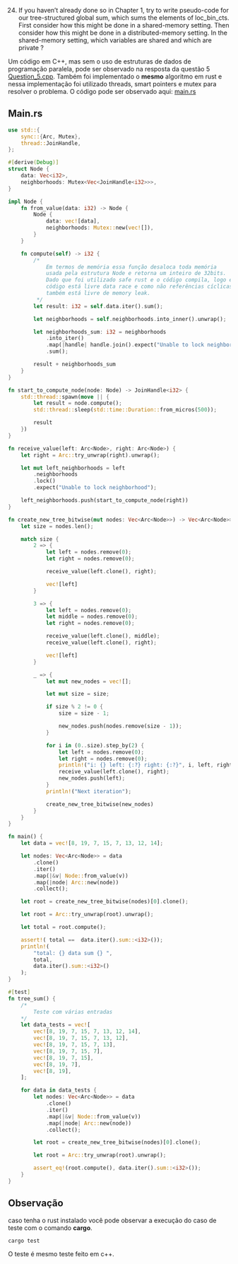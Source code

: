 24. If you haven’t already done so in Chapter 1, try to write pseudo-code for our tree-structured global sum, which sums the elements of loc_bin_cts. First consider how this might be done in a shared-memory setting. Then consider how this might be done in a distributed-memory setting. In the shared-memory setting, which variables are shared and which are private ?

Um código em C++, mas sem o uso de estruturas de dados de programação paralela, pode ser observado na resposta da questão 5 [Question_5.cpp](../../chapter_1/question_5/question_5.cpp). Também foi implementado o **mesmo** algoritmo em rust e nessa implementação foi utilizado threads, smart pointers e mutex para
resolver o problema. O código pode ser observado aqui: [main.rs](src/main.rs)

## Main.rs

```rs
use std::{
    sync::{Arc, Mutex},
    thread::JoinHandle,
};

#[derive(Debug)]
struct Node {
    data: Vec<i32>,
    neighborhoods: Mutex<Vec<JoinHandle<i32>>>,
}

impl Node {
    fn from_value(data: i32) -> Node {
        Node {
            data: vec![data],
            neighborhoods: Mutex::new(vec![]),
        }
    }

    fn compute(self) -> i32 {
        /*
            Em termos de memória essa função desaloca toda memória
            usada pela estrutura Node e retorna um inteiro de 32bits.
            Dado que foi utilizado safe rust e o código compila, logo esse
            código está livre data race e como não referências cíclicas
            também está livre de memory leak.
         */
        let result: i32 = self.data.iter().sum();

        let neighborhoods = self.neighborhoods.into_inner().unwrap();

        let neighborhoods_sum: i32 = neighborhoods
            .into_iter()
            .map(|handle| handle.join().expect("Unable to lock neighborhood"))
            .sum();

        result + neighborhoods_sum
    }
}

fn start_to_compute_node(node: Node) -> JoinHandle<i32> {
    std::thread::spawn(move || {
        let result = node.compute();
        std::thread::sleep(std::time::Duration::from_micros(500));

        result
    })
}

fn receive_value(left: Arc<Node>, right: Arc<Node>) {
    let right = Arc::try_unwrap(right).unwrap();

    let mut left_neighborhoods = left
        .neighborhoods
        .lock()
        .expect("Unable to lock neighborhood");

    left_neighborhoods.push(start_to_compute_node(right))
}

fn create_new_tree_bitwise(mut nodes: Vec<Arc<Node>>) -> Vec<Arc<Node>> {
    let size = nodes.len();

    match size {
        2 => {
            let left = nodes.remove(0);
            let right = nodes.remove(0);

            receive_value(left.clone(), right);

            vec![left]
        }

        3 => {
            let left = nodes.remove(0);
            let middle = nodes.remove(0);
            let right = nodes.remove(0);

            receive_value(left.clone(), middle);
            receive_value(left.clone(), right);

            vec![left]
        }

        _ => {
            let mut new_nodes = vec![];

            let mut size = size;

            if size % 2 != 0 {
                size = size - 1;

                new_nodes.push(nodes.remove(size - 1));
            }

            for i in (0..size).step_by(2) {
                let left = nodes.remove(0);
                let right = nodes.remove(0);
                println!("i: {} left: {:?} right: {:?}", i, left, right);
                receive_value(left.clone(), right);
                new_nodes.push(left);
            }
            println!("Next iteration");

            create_new_tree_bitwise(new_nodes)
        }
    }
}

fn main() {
    let data = vec![8, 19, 7, 15, 7, 13, 12, 14];

    let nodes: Vec<Arc<Node>> = data
        .clone()
        .iter()
        .map(|&v| Node::from_value(v))
        .map(|node| Arc::new(node))
        .collect();

    let root = create_new_tree_bitwise(nodes)[0].clone();

    let root = Arc::try_unwrap(root).unwrap();

    let total = root.compute();

    assert!( total ==  data.iter().sum::<i32>());
    println!(
        "total: {} data sum {} ",
        total,
        data.iter().sum::<i32>()
    );
}

#[test]
fn tree_sum() {
    /*
        Teste com várias entradas
    */
    let data_tests = vec![
        vec![8, 19, 7, 15, 7, 13, 12, 14],
        vec![8, 19, 7, 15, 7, 13, 12],
        vec![8, 19, 7, 15, 7, 13],
        vec![8, 19, 7, 15, 7],
        vec![8, 19, 7, 15],
        vec![8, 19, 7],
        vec![8, 19],
    ];

    for data in data_tests {
        let nodes: Vec<Arc<Node>> = data
            .clone()
            .iter()
            .map(|&v| Node::from_value(v))
            .map(|node| Arc::new(node))
            .collect();

        let root = create_new_tree_bitwise(nodes)[0].clone();

        let root = Arc::try_unwrap(root).unwrap();

        assert_eq!(root.compute(), data.iter().sum::<i32>());
    }
}
```

## Observação
caso tenha o rust instalado você pode observar a execução do caso de teste
com o comando **cargo**.

```shell
cargo test
```

O teste é mesmo teste feito em c++.